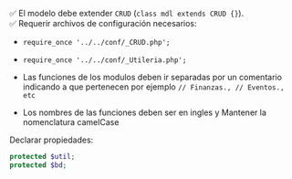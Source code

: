 

✅ El modelo debe extender `CRUD` (`class mdl extends CRUD {}`).  
✅ Requerir archivos de configuración necesarios:
  - `require_once '../../conf/_CRUD.php';`
  - `require_once '../../conf/_Utileria.php';`

 - Las funciones de los modulos deben ir separadas por un comentario indicando a que pertenecen por ejemplo `// Finanzas., // Eventos., etc`
 - Los nombres de las funciones deben ser en ingles y Mantener la nomenclatura camelCase 


Declarar propiedades:
```php
protected $util;
protected $bd;
